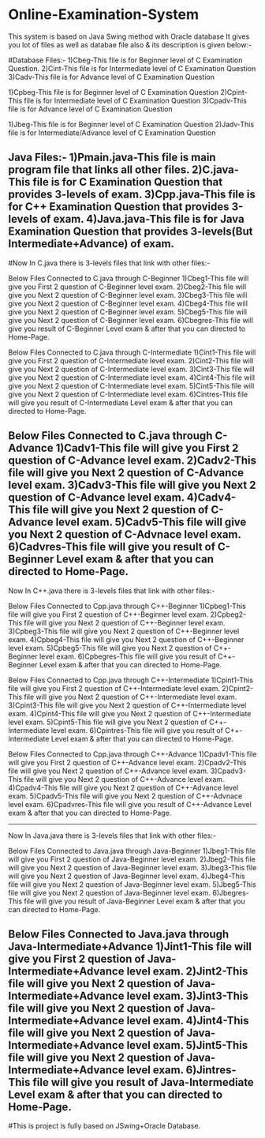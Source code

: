 # Online-Examination-System
This system is based on Java Swing method with Oracle database 
It gives you lot of files as well as databae file also & its description is given below:-

#Database Files:-
1)Cbeg-This file is for Beginner level of C Examination Question.
2)Cint-This file is for Intermediate level of C Examination Question
3)Cadv-This file is for Advance level of C Examination Question

1)Cpbeg-This file is for Beginner level of C Examination Question
2)Cpint-This file is for Intermediate level of C Examination Question
3)Cpadv-This file is for Advance level of C Examination Question

1)Jbeg-This file is for Beginner level of C Examination Question
2)Jadv-This file is for Intermediate/Advance level of C Examination Question

Java Files:-
1)Pmain.java-This file is main program file that links all other files.
2)C.java-This file is for C Examination Question that provides 3-levels of exam.
3)Cpp.java-This file is for C++ Examination Question that provides 3-levels of exam.
4)Java.java-This file is for Java Examination Question that provides 3-levels(But Intermediate+Advance) of exam.
---------------------------------------------------------------------------------------------------------------
#Now In C.java there is 3-levels files that link with other files:-

Below Files Connected to C.java through C-Beginner
1)Cbeg1-This file will give you First 2 question of C-Beginner level exam.
2)Cbeg2-This file will give you Next 2 question of C-Beginner level exam.
3)Cbeg3-This file will give you Next 2 question of C-Beginner level exam.
4)Cbeg4-This file will give you Next 2 question of C-Beginner level exam.
5)Cbeg5-This file will give you Next 2 question of C-Beginner level exam.
6)Cbegres-This file will give you result of C-Beginner Level exam & after that you can directed to Home-Page.

Below Files Connected to C.java through C-Intermediate
1)Cint1-This file will give you First 2 question of C-Intermediate level exam.
2)Cint2-This file will give you Next 2 question of C-Intermediate level exam.
3)Cint3-This file will give you Next 2 question of C-Intermediate level exam.
4)Cint4-This file will give you Next 2 question of C-Intermediate level exam.
5)Cint5-This file will give you Next 2 question of C-Intermediate level exam.
6)Cintres-This file will give you result of C-Intermediate Level exam & after that you can directed to Home-Page.

Below Files Connected to C.java through C-Advance
1)Cadv1-This file will give you First 2 question of C-Advance level exam.
2)Cadv2-This file will give you Next 2 question of C-Advance level exam.
3)Cadv3-This file will give you Next 2 question of C-Advance level exam.
4)Cadv4-This file will give you Next 2 question of C-Advance level exam.
5)Cadv5-This file will give you Next 2 question of C-Advnace level exam.
6)Cadvres-This file will give you result of C-Beginner Level exam & after that you can directed to Home-Page.
---------------------------------------------------------------------------------------------------------------
Now In C++.java there is 3-levels files that link with other files:-

Below Files Connected to Cpp.java through C++-Beginner
1)Cpbeg1-This file will give you First 2 question of C++-Beginner level exam.
2)Cpbeg2-This file will give you Next 2 question of C++-Beginner level exam.
3)Cpbeg3-This file will give you Next 2 question of C++-Beginner level exam.
4)Cpbeg4-This file will give you Next 2 question of C++-Beginner level exam.
5)Cpbeg5-This file will give you Next 2 question of C++-Beginner level exam.
6)Cpbegres-This file will give you result of C++-Beginner Level exam & after that you can directed to Home-Page.

Below Files Connected to Cpp.java through C++-Intermediate
1)Cpint1-This file will give you First 2 question of C++-Intermediate level exam.
2)Cpint2-This file will give you Next 2 question of C++-Intermediate level exam.
3)Cpint3-This file will give you Next 2 question of C++-Intermediate level exam.
4)Cpint4-This file will give you Next 2 question of C++-Intermediate level exam.
5)Cpint5-This file will give you Next 2 question of C++-Intermediate level exam.
6)Cpintres-This file will give you result of C++-Intermediate Level exam & after that you can directed to Home-Page.

Below Files Connected to Cpp.java through C++-Advance
1)Cpadv1-This file will give you First 2 question of C++-Advance level exam.
2)Cpadv2-This file will give you Next 2 question of C++-Advance level exam.
3)Cpadv3-This file will give you Next 2 question of C++-Advance level exam.
4)Cpadv4-This file will give you Next 2 question of C++-Advance level exam.
5)Cpadv5-This file will give you Next 2 question of C++-Advnace level exam.
6)Cpadvres-This file will give you result of C++-Advance Level exam & after that you can directed to Home-Page.

---------------------------------------------------------------------------------------------------------------
Now In Java.java there is 3-levels files that link with other files:-

Below Files Connected to Java.java through Java-Beginner
1)Jbeg1-This file will give you First 2 question of Java-Beginner level exam.
2)Jbeg2-This file will give you Next 2 question of Java-Beginner level exam.
3)Jbeg3-This file will give you Next 2 question of Java-Beginner level exam.
4)Jbeg4-This file will give you Next 2 question of Java-Beginner level exam.
5)Jbeg5-This file will give you Next 2 question of Java-Beginner level exam.
6)Jbegres-This file will give you result of Java-Beginner Level exam & after that you can directed to Home-Page.

Below Files Connected to Java.java through Java-Intermediate+Advance
1)Jint1-This file will give you First 2 question of Java-Intermediate+Advance level exam.
2)Jint2-This file will give you Next 2 question of Java-Intermediate+Advance level exam.
3)Jint3-This file will give you Next 2 question of Java-Intermediate+Advance level exam.
4)Jint4-This file will give you Next 2 question of Java-Intermediate+Advance level exam.
5)Jint5-This file will give you Next 2 question of Java-Intermediate+Advance level exam.
6)Jintres-This file will give you result of Java-Intermediate Level exam & after that you can directed to Home-Page.
---------------------------------------------------------------------------------------------------------------------------

#This is project is fully based on JSwing+Oracle Database.
